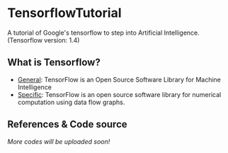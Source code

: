 # TensorflowTutorial
A tutorial of Google's tensorflow to step into Artificial Intelligence. (Tensorflow version: 1.4)

## What is Tensorflow?
* [General](https://www.tensorflow.org/): TensorFlow is an Open Source Software Library for Machine Intelligence
* [Specific](https://www.tensorflow.org/): TensorFlow is an open source software library for numerical computation using data flow graphs.

## References & Code source

_More codes will be uploaded soon!_
